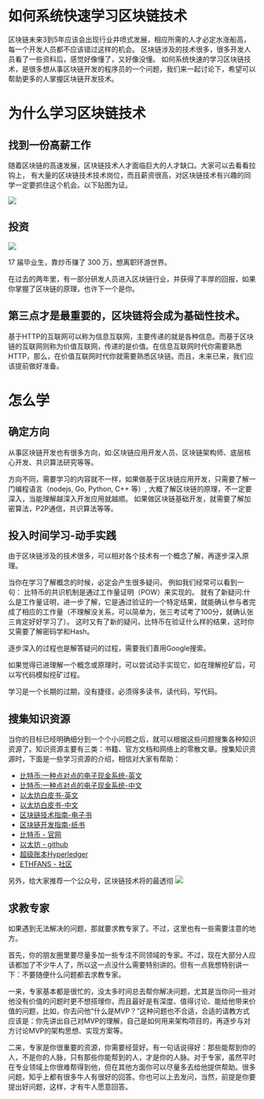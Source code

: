 # 如何系统快速学习区块链技术

区块链未来3到5年应该会出现行业井喷式发展，相应所需的人才必定水涨船高，每一个开发人员都不应该错过这样的机会。
区块链涉及的技术很多，很多开发人员看了一些资料后，感觉好像懂了，又好像没懂。
如何系统快速的学习区块链技术，是很多想从事区块链开发的程序员的一个问题，我们来一起讨论下，希望可以帮助更多的人掌握区块链开发技术。

# 为什么学习区块链技术

## 找到一份高薪工作


随着区块链的高速发展，区块链技术人才面临巨大的人才缺口。大家可以去看看拉钩上， 有大量的区块链技术技术岗位，而且薪资很高，对区块链技术有兴趣的同学一定要抓住这个机会。以下贴图为证。

![](media/15234265699618/15234272404573.jpg)

## 投资

![](media/15234265699618/15234268849883.jpg)

17 届毕业生，靠炒币赚了 300 万，想离职环游世界。

在过去的两年里，有一部分研发人员进入区块链行业，并获得了丰厚的回报，如果你掌握了区块链的原理，也许下一个是你。


## 第三点才是最重要的，区块链将会成为基础性技术。

基于HTTP的互联网可以称为信息互联网，主要传递的就是各种信息。而基于区块链的互联网则称为价值互联网，传递的是价值。在信息互联网时代你需要熟悉HTTP，那么，在价值互联网时代你就需要熟悉区块链。而且，未来已来，我们应该提前做好准备。

# 怎么学

## 确定方向

从事区块链开发也有很多方向，如:区块链应用开发人员、区块链架构师、底层核心开发、共识算法研究等等。

方向不同，需要学习的内容就不一样，如果做基于区块链应用开发，只需要了解一门编程语言（nodejs, Go, Python, C++ 等）, 大概了解区块链的原理，不一定要深入，当能理解越深入开发应用就越顺。
如果做区块链基础开发，就需要了解加密算法，P2P通信，共识算法等等。

## 投入时间学习-动手实践

由于区块链涉及的技术很多，可以相对各个技术有一个概念了解，再逐步深入原理。

当你在学习了解概念的时候，必定会产生很多疑问， 例如我们经常可以看到一句： 比特币的共识机制是通过工作量证明（POW）来实现的。
就有了新疑问:什么是工作量证明，进一步了解，它是通过验证的一个特定结果，就能确认参与者完成了相应的工作量（不理解没关系，可以简单为，张三考试考了100分，就确认张三肯定好好学习了）。
这时又有了新的疑问，比特币在验证什么样的结果，这时你又需要了解密码学和Hash。

逐步深入的过程也是解答疑问的过程，需要我们善用Google搜索。 

如果觉得已进理解一个概念或原理时，可以尝试动手实现它，如在理解挖矿后，可以写代码模拟挖矿过程。

学习是一个长期的过期，没有捷径，必须得多读书，读代码，写代码。


## 搜集知识资源

当你的目标已经明确细分到一个个小问题之后，就可以根据这些问题搜集各种知识资源了。知识资源主要有三类：书籍、官方文档和网络上的零散文章。搜集知识资源时，下面是一些学习资源的介绍，相信对大家有帮助：

* [比特币:一种点对点的电子现金系统-英文](https://www.bitcoin.com/bitcoin.pdf)
* [比特币:一种点对点的电子现金系统-中文](http://www.8btc.com/wiki/bitcoin-a-peer-to-peer-electronic-cash-system)
* [以太坊白皮书-英文](https://github.com/ethereum/wiki/wiki/White-Paper)
* [以太坊白皮书-中文](http://ethfans.org/posts/ethereum-whitepaper)
* [区块链技术指南-电子书](https://www.gitbook.com/book/yeasy/blockchain_guide/details)
* [区块链开发指南-纸书](https://item.jd.com/12114753.html)
* [比特币 - 官网](https://bitcoin.org/en/)
* [以太坊 - github](https://github.com/ethereum)
* [超级账本Hyperledger](https://github.com/hyperledger/hyperledger)
* [ETHFANS - 社区](http://ethfans.org)


另外，给大家推荐一个公众号，区块链技术将的最透彻
![](media/15234265699618/15234283559184.jpg)


## 求教专家

如果遇到无法解决的问题，那就要求教专家了。不过，这里也有一些需要注意的地方。

首先，你的朋友圈里要尽量多加一些专注不同领域的专家。不过，现在大部分人应该都加了不少牛人了，所以这一点没什么需要特别讲的。但有一点我想特别讲一下：不要随便什么问题都去求教专家。

一来，专家基本都是很忙的，没太多时间总去帮你解决问题，尤其是当你问一些对他没有价值的问题时更不想搭理你，而且最好是有深度、值得讨论、能给他带来价值的问题，比如，你去问他“什么是MVP？”这种问题也不合适，合适的请教方式应该是：你先讲出自己对MVP的理解，自己是如何用来架构项目的，再逐步与对方讨论MVP的架构思想、实现方案等。

二来，专家是你很重要的资源，你需要经营好。有一句话说得好：那些能帮到你的人，不是你的人脉，只有那些你能帮到的人，才是你的人脉。对于专家，虽然平时在专业领域上你很难帮得到他，但在其他方面你可以尽量多去给他提供帮助。很多问题，知乎上都有很多牛人有很好的回答。你也可以上去发问，当然，前提是你要提出好问题，这样，才有牛人愿意回答。









